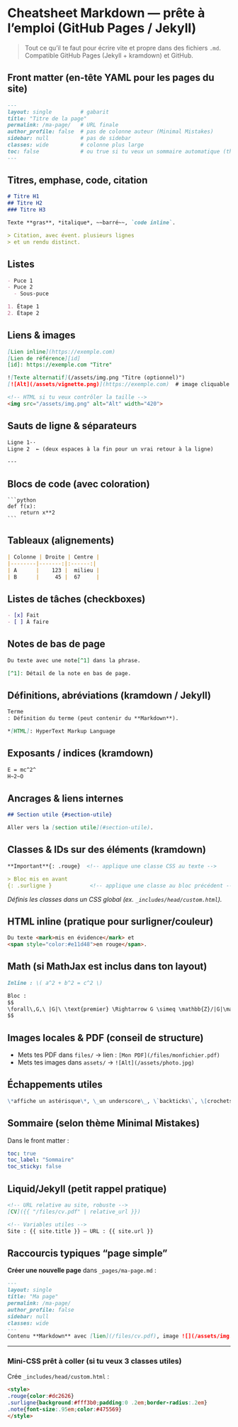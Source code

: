 # Cheatsheet Markdown — prête à l’emploi (GitHub Pages / Jekyll)

> Tout ce qu’il te faut pour écrire vite et propre dans des fichiers `.md`. Compatible GitHub Pages (Jekyll + kramdown) et GitHub.

## Front matter (en-tête YAML pour les pages du site)
```md
---
layout: single         # gabarit
title: "Titre de la page"
permalink: /ma-page/   # URL finale
author_profile: false  # pas de colonne auteur (Minimal Mistakes)
sidebar: null          # pas de sidebar
classes: wide          # colonne plus large
toc: false             # ou true si tu veux un sommaire automatique (thème)
---
```

## Titres, emphase, code, citation
```md
# Titre H1
## Titre H2
### Titre H3

Texte **gras**, *italique*, ~~barré~~, `code inline`.

> Citation, avec évent. plusieurs lignes
> et un rendu distinct.
```

## Listes
```md
- Puce 1
- Puce 2
  - Sous-puce

1. Étape 1
2. Étape 2
```

## Liens & images
```md
[Lien inline](https://exemple.com)
[Lien de référence][id]
[id]: https://exemple.com "Titre"

![Texte alternatif](/assets/img.png "Titre (optionnel)")
[![Alt](/assets/vignette.png)](https://exemple.com)  # image cliquable

<!-- HTML si tu veux contrôler la taille -->
<img src="/assets/img.png" alt="Alt" width="420">
```

## Sauts de ligne & séparateurs
```md
Ligne 1··
Ligne 2  ← (deux espaces à la fin pour un vrai retour à la ligne)

---
```

## Blocs de code (avec coloration)
<pre><code>```python
def f(x):
    return x**2
```</code></pre>

## Tableaux (alignements)
```md
| Colonne | Droite | Centre |
|--------|-------:|:------:|
| A      |    123 |  milieu |
| B      |     45 |  67     |
```

## Listes de tâches (checkboxes)
```md
- [x] Fait
- [ ] À faire
```

## Notes de bas de page
```md
Du texte avec une note[^1] dans la phrase.

[^1]: Détail de la note en bas de page.
```

## Définitions, abréviations (kramdown / Jekyll)
```md
Terme
: Définition du terme (peut contenir du **Markdown**).

*[HTML]: HyperText Markup Language
```

## Exposants / indices (kramdown)
```md
E = mc^2^
H~2~O
```

## Ancrages & liens internes
```md
## Section utile {#section-utile}

Aller vers la [section utile](#section-utile).
```

## Classes & IDs sur des éléments (kramdown)
```md
**Important**{: .rouge}  <!-- applique une classe CSS au texte -->

> Bloc mis en avant
{: .surligne }            <!-- applique une classe au bloc précédent -->
```
*Définis les classes dans un CSS global (ex. `_includes/head/custom.html`).*

## HTML inline (pratique pour surligner/couleur)
```md
Du texte <mark>mis en évidence</mark> et
<span style="color:#e11d48">en rouge</span>.
```

## Math (si MathJax est inclus dans ton layout)
```md
Inline : \( a^2 + b^2 = c^2 \)

Bloc :
$$
\forall\,G,\ |G|\ \text{premier} \Rightarrow G \simeq \mathbb{Z}/|G|\mathbb{Z}.
$$
```

## Images locales & PDF (conseil de structure)
- Mets tes PDF dans `files/` → lien : `[Mon PDF](/files/monfichier.pdf)`
- Mets tes images dans `assets/` → `![Alt](/assets/photo.jpg)`

## Échappements utiles
```md
\*affiche un astérisque\*, \_un underscore\_, \`backticks\`, \[crochets\]
```

## Sommaire (selon thème Minimal Mistakes)
Dans le front matter :
```yaml
toc: true
toc_label: "Sommaire"
toc_sticky: false
```

## Liquid/Jekyll (petit rappel pratique)
```md
<!-- URL relative au site, robuste -->
[CV]({{ "/files/cv.pdf" | relative_url }})

<!-- Variables utiles -->
Site : {{ site.title }} — URL : {{ site.url }}
```

## Raccourcis typiques “page simple”
**Créer une nouvelle page** dans `_pages/ma-page.md` :
```md
---
layout: single
title: "Ma page"
permalink: /ma-page/
author_profile: false
sidebar: null
classes: wide
---
Contenu **Markdown** avec [lien](/files/cv.pdf), image ![](/assets/img.png) et équation \( e^{i\pi}+1=0 \).
```

---

### Mini-CSS prêt à coller (si tu veux 3 classes utiles)
Crée `_includes/head/custom.html` :
```html
<style>
.rouge{color:#dc2626}
.surligne{background:#fff3b0;padding:0 .2em;border-radius:.2em}
.note{font-size:.95em;color:#475569}
</style>
```

